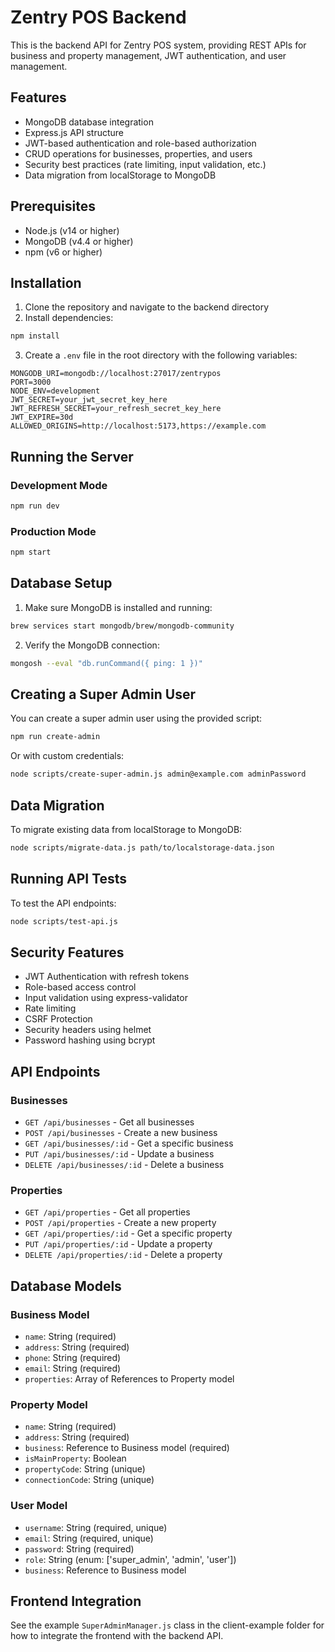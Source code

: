 # Zentry POS Backend

This is the backend API for Zentry POS system, providing REST APIs for business and property management, JWT authentication, and user management.

## Features

- MongoDB database integration
- Express.js API structure
- JWT-based authentication and role-based authorization
- CRUD operations for businesses, properties, and users
- Security best practices (rate limiting, input validation, etc.)
- Data migration from localStorage to MongoDB

## Prerequisites

- Node.js (v14 or higher)
- MongoDB (v4.4 or higher)
- npm (v6 or higher)

## Installation

1. Clone the repository and navigate to the backend directory
2. Install dependencies:
```bash
npm install
```

3. Create a `.env` file in the root directory with the following variables:
```
MONGODB_URI=mongodb://localhost:27017/zentrypos
PORT=3000
NODE_ENV=development
JWT_SECRET=your_jwt_secret_key_here
JWT_REFRESH_SECRET=your_refresh_secret_key_here
JWT_EXPIRE=30d
ALLOWED_ORIGINS=http://localhost:5173,https://example.com
```

## Running the Server

### Development Mode

```bash
npm run dev
```

### Production Mode

```bash
npm start
```

## Database Setup

1. Make sure MongoDB is installed and running:
```bash
brew services start mongodb/brew/mongodb-community
```

2. Verify the MongoDB connection:
```bash
mongosh --eval "db.runCommand({ ping: 1 })"
```

## Creating a Super Admin User

You can create a super admin user using the provided script:

```bash
npm run create-admin
```

Or with custom credentials:

```bash
node scripts/create-super-admin.js admin@example.com adminPassword
```

## Data Migration

To migrate existing data from localStorage to MongoDB:

```bash
node scripts/migrate-data.js path/to/localstorage-data.json
```

## Running API Tests

To test the API endpoints:

```bash
node scripts/test-api.js
```

## Security Features

- JWT Authentication with refresh tokens
- Role-based access control
- Input validation using express-validator
- Rate limiting
- CSRF Protection
- Security headers using helmet
- Password hashing using bcrypt

## API Endpoints

### Businesses

- `GET /api/businesses` - Get all businesses
- `POST /api/businesses` - Create a new business
- `GET /api/businesses/:id` - Get a specific business
- `PUT /api/businesses/:id` - Update a business
- `DELETE /api/businesses/:id` - Delete a business

### Properties

- `GET /api/properties` - Get all properties
- `POST /api/properties` - Create a new property
- `GET /api/properties/:id` - Get a specific property
- `PUT /api/properties/:id` - Update a property
- `DELETE /api/properties/:id` - Delete a property

## Database Models

### Business Model

- `name`: String (required)
- `address`: String (required)
- `phone`: String (required)
- `email`: String (required)
- `properties`: Array of References to Property model

### Property Model

- `name`: String (required)
- `address`: String (required)
- `business`: Reference to Business model (required)
- `isMainProperty`: Boolean
- `propertyCode`: String (unique)
- `connectionCode`: String (unique)

### User Model

- `username`: String (required, unique)
- `email`: String (required, unique)
- `password`: String (required)
- `role`: String (enum: ['super_admin', 'admin', 'user'])
- `business`: Reference to Business model

## Frontend Integration

See the example `SuperAdminManager.js` class in the client-example folder for how to integrate the frontend with the backend API.
